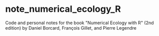 # note_numerical_ecology_R
Code and personal notes for the book "Numerical Ecology with R" (2nd edition) by Daniel Borcard, François Gillet, and Pierre Legendre
